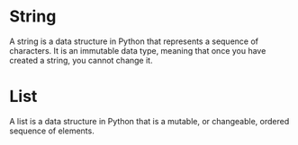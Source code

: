 # String
A string is a data structure in Python that represents a sequence of characters. It is an immutable data type, meaning that once you have created a string, you cannot change it.
# List
A list is a data structure in Python that is a mutable, or changeable, ordered sequence of elements.
#
